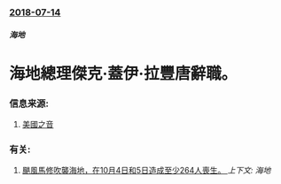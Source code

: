 ### [2018-07-14](/zh/news/2018/07/14/index.md)

##### 海地
# 海地總理傑克·蓋伊·拉豐唐辭職。 




### 信息来源:

1. [美國之音](https://www.voachinese.com/a/haiti-politics-20180714/4483008.html)

### 有关:

1. [颶風馬修吹襲海地，在10月4日和5日造成至少264人喪生。 ](/zh/news/2016/10/5/颶風馬修吹襲海地-在10月4日和5日造成至少264人喪生.md) _上下文: 海地_
